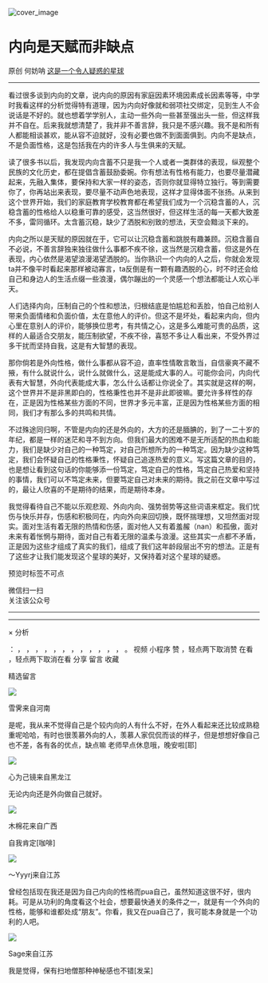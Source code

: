 ![cover_image](https://mmbiz.qpic.cn/mmbiz_jpg/UF0iaTnc0u74Dynticm3AichnTteWjkR5gYdMkXT7LFrMKeOLdjKzE7uImv2JOVhpyqUWJ4LkNbaFKfDqQib7pEEoA/0?wx_fmt=jpeg)

#  内向是天赋而非缺点

原创  何妨呐  [ 这是一个令人疑惑的星球 ](javascript:void\(0\);)

__ _ _ _ _

看过很多谈到内向的文章，说内向的原因有家庭因素环境因素成长因素等等，中学时我看这样的分析觉得特有道理，因为内向好像就和弱项社交绑定，见到生人不会说话是不好的。就也想着学学别人，主动一些外向一些甚至强出头一些，但这样我并不自在。后来我就想清楚了，我并非不善言辞，我只是不感兴趣。我不是和所有人都能相谈甚欢，能从容不迫就好，没有必要也做不到面面俱到。内向不是缺点，不是负面性格，这是包括我在内的许多人与生俱来的天赋。

读了很多书以后，我发现内向含蓄不只是我一个人或者一类群体的表现，纵观整个民族的文化历史，都在提倡含蓄鼓励委婉。你有想法有性格有能力，也要尽量潜藏起来，先融入集体，要保持和大家一样的姿态，否则你就显得特立独行。等到需要你了，你再站出来表现，要尽量不动声色地表现，这样才显得体面不张扬。从来到这个世界开始，我们的家庭教育学校教育都在希望我们成为一个沉稳含蓄的人，沉稳含蓄的性格给人以稳重可靠的感受，这当然很好，但这样生活的每一天都大致差不多，雷同循环。太含蓄沉稳，缺少了洒脱和别致的想法，天空会黯淡下来的。

内向之所以是天赋的原因就在于，它可以让沉稳含蓄和跳脱有趣兼顾。沉稳含蓄自不必说，不善言辞独来独往做什么事都不疾不徐，这当然是沉稳含蓄，但这是外在表现，内心依然是渴望浪漫渴望洒脱的。当你熟识一个内向的人之后，你就会发现ta并不像平时看起来那样被动寡言，ta反倒是有一颗有趣洒脱的心，时不时还会给自己和身边人的生活点缀一些浪漫，偶尔蹦出的一个灵感一个想法都能让人欢心半天。

人们选择内向，压制自己的个性和想法，归根结底是怕尴尬和丢脸，怕自己给别人带来负面情绪和负面价值，太在意他人的评价。但这不是坏处，看起来内向，但内心里在意别人的评价，能够换位思考，有共情之心，这是多么难能可贵的品质，这样的人最适合交朋友，能压制欲望，不疾不徐，喜怒不多让人看出来，不受外界过多干扰而坚持自我，这是有大智慧的表现。

那你倘若是外向性格，做什么事都从容不迫，直率性情敢言敢当，自信豪爽不藏不掖，有什么就说什么，说什么就做什么，这是能成大事的人。可能你会问，内向代表有大智慧，外向代表能成大事，怎么什么话都让你说全了。其实就是这样的啊，这个世界并不是非黑即白的，性格秉性也并不是非此即彼嘛。要允许多样性的存在，正是因为性格某些方面的不同，世界才多元丰富，正是因为性格某些方面的相同，我们才有那么多的共鸣和共情。

不过殊途同归啊，不管是内向的还是外向的，大方的还是腼腆的，到了一二十岁的年纪，都是一样的迷茫和寻不到方向。但我们最大的困难不是无所适配的热血和能力，我们是缺少对自己的一种笃定，对自己所想所为的一种笃定。因为缺少这种笃定，我们会怀疑自己的性格秉性，怀疑自己追逐热爱的意义。写这篇文章的目的，也是想让看到这句话的你能够添一份笃定，笃定自己的性格，笃定自己热爱和坚持的事情，我们可以不笃定未来，但要笃定自己对未来的期待。我之前在文章中写过的，最让人欣喜的不是期待的结果，而是期待本身。

我觉得看待自己不能以乐观悲观、外向内向、强势弱势等这些词语来框定。我们忧伤与快乐并存，伤感和积极同在，内向外向来回切换，既怀揣理想，又坦然面对现实。面对生活有着无限的热情和伤感，面对他人又有着羞赧（nan）和孤傲，面对未来有着怅惘与期待，面对自己有着无限的温柔与浪漫。这些其实一点都不矛盾，正是因为这些才组成了真实的我们，组成了我们这年龄段层出不穷的想法。正是有了这些才让我们能发现这个星球的美好，又保持着对这个星球的疑惑。

  

预览时标签不可点

微信扫一扫  
关注该公众号





****



****



×  分析

：  ，  ，  ，  ，  ，  ，  ，  ，  ，  ，  ，  ，  。  视频  小程序  赞  ，轻点两下取消赞  在看  ，轻点两下取消在看
分享  留言  收藏

精选留言

![](http://wx.qlogo.cn/mmopen/PiajxSqBRaEICicVb4RPxrKCH6YrGrdWTqZbBo9TzI3qfrYwwdqJhwUZEGN6B66eNlyTcnl8eL5OOGvAicT3zB8KichgoXwLplibktcdHDa9HfrDRTF27xZtvQYVw4ZE9DGXx/64)

雪霁来自河南

是呢，我从来不觉得自己是个较内向的人有什么不好，在外人看起来还比较成熟稳重呢哈哈，有时也很羡慕外向的人，羡慕人家侃侃而谈的样子，但是想想好像自己也不差，各有各的优点，缺点嘛
老师早点休息哦，晚安啦[耶]

![](http://wx.qlogo.cn/mmopen/PiajxSqBRaEJuEicwhIJPZy7DAl1ddIs57JrR8oBNyoKCUw5prFFVUpwJIJ3z6ZfAzNxkghNhY3pZiaj03BhzlOGxPaVWWcZIlHz0HEoACcIZbXmQQic5Ayia9ibOfKUbs6tPR/64)

心为己镜来自黑龙江

无论内向还是外向做自己就好。

![](http://wx.qlogo.cn/mmopen/icVo0sDlj28VQXl6ln9TFD023kq778NgqPwrI8HHo2ibwxGIpyNNwJs0wNNPF9cg986m8Ys80mNv7vdhzib1BwcjW03HmktHbWOqmWwOCia6VN1giat4V9Yd9drgokJib026He/64)

木棉花来自广西

自我肯定[咖啡]

![](http://wx.qlogo.cn/mmopen/O9pEic1aHxeahmhibBKlqcnV7XW8kuWKficqqoZlFabGlhV5zC6rc6h0UPazVXgVLKoIWTKXJGzT2qxYRG180wuaRDaaLicQs5Ox5WDJvNcFYiaicIJk6QwGZM1m36r6v5iaq4D/64)

～Yyyrj来自江苏

曾经包括现在我还是因为自己内向的性格而pua自己，虽然知道这很不好，很内耗。可是从功利的角度看这个社会，想要最快通关的条件之一，就是有一个外向的性格，能够和谁都处成“朋友”。你看，我又在pua自己了，我可能本身就是一个功利的人吧。

![](http://wx.qlogo.cn/mmopen/KHvxKg8z8EhoybibAACJfCfQPNiaDehJLCttDXxVWQnVwkjvgJWfDsMia7IIjNknq9AetdmInlElNNpVXsZVK9XMKshUImlzhFvlJm9HFOia7KxzquC8fYUiausetxZgY3Zaic/64)

Sage来自江苏

我是觉得，保有扫地僧那种神秘感也不错[发呆]

